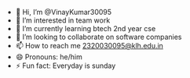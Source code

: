 - 👋 Hi, I’m @VinayKumar30095
- 👀 I’m interested in team work
- 🌱 I’m currently learning btech 2nd year cse
- 💞️ I’m looking to collaborate on software companies
- 📫 How to reach me 2320030095@klh.edu.in
- 😄 Pronouns: he/him
- ⚡ Fun fact: Everyday is sunday

<!---
VinayKumar30095/VinayKumar30095 is a ✨ special ✨ repository because its `README.md` (this file) appears on your GitHub profile.
You can click the Preview link to take a look at your changes.
--->
